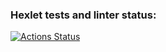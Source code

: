 ### Hexlet tests and linter status:
[![Actions Status](https://github.com/GreedVal/php-project-57/actions/workflows/hexlet-check.yml/badge.svg)](https://github.com/GreedVal/php-project-57/actions)